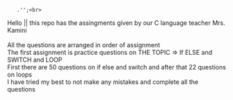        .'';<br> 
Hello   || this repo has the assingments given by our C language teacher Mrs. Kamini <br>
<br>
All the questions are arranged in order of assignment 
<br>
The first assignment is practice questions on THE TOPIC => If ELSE and SWITCH and LOOP <br>
First there are 50 questions on if else and switch and after that 22 questions on loops <br>
I have tried my best to not make any mistakes and complete all the questions 
<br>

